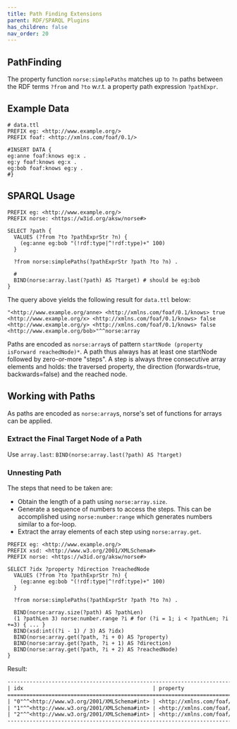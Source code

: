 ```yaml
---
title: Path Finding Extensions
parent: RDF/SPARQL Plugins
has_children: false
nav_order: 20
---
```


## PathFinding
The property function `norse:simplePaths` matches up to `?n` paths between the RDF terms `?from` and `?to` w.r.t. a property path expression `?pathExpr`.

## Example Data

```ttl
# data.ttl
PREFIX eg: <http://www.example.org/>
PREFIX foaf: <http://xmlns.com/foaf/0.1/>

#INSERT DATA {
eg:anne foaf:knows eg:x .
eg:y foaf:knows eg:x .
eg:bob foaf:knows eg:y .
#}
```

## SPARQL Usage

```sparql
PREFIX eg: <http://www.example.org/>
PREFIX norse: <https://w3id.org/aksw/norse#>

SELECT ?path {
  VALUES (?from ?to ?pathExprStr ?n) {
    (eg:anne eg:bob "(!rdf:type|^!rdf:type)+" 100)
  }

  ?from norse:simplePaths(?pathExprStr ?path ?to ?n) .

  # 
  BIND(norse:array.last(?path) AS ?target) # should be eg:bob
}
```

The query above yields the following result for `data.ttl` below:

```
"<http://www.example.org/anne> <http://xmlns.com/foaf/0.1/knows> true <http://www.example.org/x> <http://xmlns.com/foaf/0.1/knows> false <http://www.example.org/y> <http://xmlns.com/foaf/0.1/knows> false <http://www.example.org/bob>"^^norse:array
```

Paths are encoded as `norse:array`s of pattern `startNode (property isForward reachedNode)*`.
A path thus always has at least one startNode followed by zero-or-more "steps". A step is always three consecutive array elements and holds: the traversed property, the direction (forwards=true, backwards=false) and the reached node.

## Working with Paths
As paths are encoded as `norse:array`s, norse's set of functions for arrays can be applied.

### Extract the Final Target Node of a Path

Use `array.last`: `BIND(norse:array.last(?path) AS ?target)`

### Unnesting Path

The steps that need to be taken are:
* Obtain the length of a path using `norse:array.size`.
* Generate a sequence of numbers to access the steps. This can be accomplished using `norse:number:range` which generates numbers similar to a for-loop.
* Extract the array elements of each step using `norse:array.get`.


```sparql
PREFIX eg: <http://www.example.org/>
PREFIX xsd: <http://www.w3.org/2001/XMLSchema#>
PREFIX norse: <https://w3id.org/aksw/norse#>

SELECT ?idx ?property ?direction ?reachedNode
  VALUES (?from ?to ?pathExprStr ?n) {
    (eg:anne eg:bob "(!rdf:type|^!rdf:type)+" 100)
  }

  ?from norse:simplePaths(?pathExprStr ?path ?to ?n) .

  BIND(norse:array.size(?path) AS ?pathLen)
  (1 ?pathLen 3) norse:number.range ?i # for (?i = 1; i < ?pathLen; ?i +=3) { ... }
  BIND(xsd:int((?i - 1) / 3) AS ?idx)
  BIND(norse:array.get(?path, ?i + 0) AS ?property)
  BIND(norse:array.get(?path, ?i + 1) AS ?direction)
  BIND(norse:array.get(?path, ?i + 2) AS ?reachedNode)
}

```

Result:
```txt
------------------------------------------------------------------------------------------------------------------------------
| idx                                         | property                          | direction | reachedNode                  |
==============================================================================================================================
| "0"^^<http://www.w3.org/2001/XMLSchema#int> | <http://xmlns.com/foaf/0.1/knows> | true      | <http://www.example.org/x>   |
| "1"^^<http://www.w3.org/2001/XMLSchema#int> | <http://xmlns.com/foaf/0.1/knows> | false     | <http://www.example.org/y>   |
| "2"^^<http://www.w3.org/2001/XMLSchema#int> | <http://xmlns.com/foaf/0.1/knows> | false     | <http://www.example.org/bob> |
------------------------------------------------------------------------------------------------------------------------------
```


